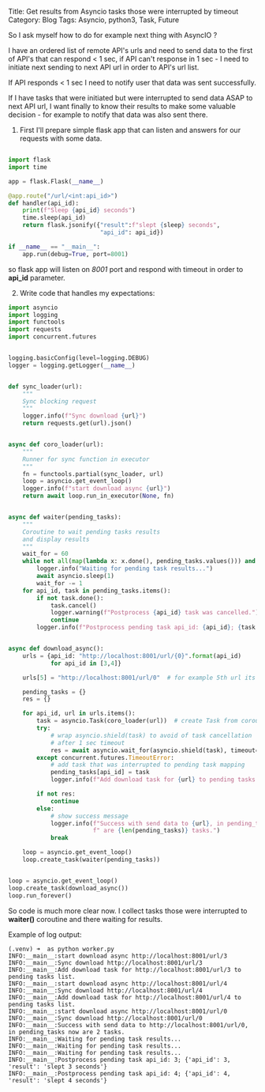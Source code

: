 Title: Get results from Asyncio tasks those were interrupted by timeout
Category: Blog
Tags: Asyncio, python3, Task, Future


So I ask myself how to do for example next thing with AsyncIO ?  

I have an ordered list of remote API's urls and need to send data to the first
of API's that can respond < 1 sec, if API can't response in 1 sec - I need to
initiate next sending to next API url in order to API's url list.    

If API responds < 1 sec I need to notify user that data was sent successfully.

If I have tasks that were initiated but were interrupted to send data ASAP to
next API url, I want finally to know their results to make some valuable 
decision - for example to notify that data was also sent there.


1. First I'll prepare simple flask app that can listen and answers for our 
requests with some data.

```python

import flask
import time

app = flask.Flask(__name__)

@app.route("/url/<int:api_id>")
def handler(api_id):
    print(f"Sleep {api_id} seconds")
    time.sleep(api_id)
    return flask.jsonify({"result":f"slept {sleep} seconds",
                          "api_id": api_id})

if __name__ == "__main__":
    app.run(debug=True, port=8001)

```

so flask app will listen on *8001* port and respond with timeout in order to 
**api_id** parameter.

2. Write code that handles my expectations: 

```python
import asyncio
import logging
import functools
import requests
import concurrent.futures


logging.basicConfig(level=logging.DEBUG)
logger = logging.getLogger(__name__)


def sync_loader(url):
    """
    Sync blocking request
    """
    logger.info(f"Sync download {url}")
    return requests.get(url).json()


async def coro_loader(url):
    """
    Runner for sync function in executor
    """
    fn = functools.partial(sync_loader, url)
    loop = asyncio.get_event_loop()
    logger.info(f"start download async {url}")
    return await loop.run_in_executor(None, fn)


async def waiter(pending_tasks):
    """
    Coroutine to wait pending tasks results 
    and display results
    """
    wait_for = 60
    while not all(map(lambda x: x.done(), pending_tasks.values())) and wait_for > 0:
        logger.info("Waiting for pending task results...")
        await asyncio.sleep(1)
        wait_for -= 1
    for api_id, task in pending_tasks.items():
        if not task.done():
            task.cancel()
            logger.warning(f"Postprocess {api_id} task was cancelled.")
            continue
        logger.info(f"Postprocess pending task api_id: {api_id}; {task.result()}")


async def download_async():
    urls = {api_id: "http://localhost:8001/url/{0}".format(api_id)
            for api_id in [3,4]}

    urls[5] = "http://localhost:8001/url/0"  # for example 5th url its a fast API

    pending_tasks = {}
    res = {}

    for api_id, url in urls.items():
        task = asyncio.Task(coro_loader(url))  # create Task from coroutine
        try: 
            # wrap asyncio.shield(task) to avoid of task cancellation
            # after 1 sec timeout
            res = await asyncio.wait_for(asyncio.shield(task), timeout=1) 
        except concurrent.futures.TimeoutError:
            # add task that was interrupted to pending task mapping
            pending_tasks[api_id] = task
            logger.info(f"Add download task for {url} to pending tasks list.")

        if not res:
            continue
        else:
            # show success message
            logger.info(f"Success with send data to {url}, in pending_tasks now"
                        f" are {len(pending_tasks)} tasks.")
            break

    loop = asyncio.get_event_loop()
    loop.create_task(waiter(pending_tasks))


loop = asyncio.get_event_loop()
loop.create_task(download_async())
loop.run_forever()

```

So code is much more clear now. I collect tasks those were interrupted to 
**waiter()** coroutine and there waiting for results.


Example of log output:

```text
(.venv) ➜  as python worker.py
INFO:__main__:start download async http://localhost:8001/url/3
INFO:__main__:Sync download http://localhost:8001/url/3
INFO:__main__:Add download task for http://localhost:8001/url/3 to pending tasks list.
INFO:__main__:start download async http://localhost:8001/url/4
INFO:__main__:Sync download http://localhost:8001/url/4
INFO:__main__:Add download task for http://localhost:8001/url/4 to pending tasks list.
INFO:__main__:start download async http://localhost:8001/url/0
INFO:__main__:Sync download http://localhost:8001/url/0
INFO:__main__:Success with send data to http://localhost:8001/url/0, in pending_tasks now are 2 tasks.
INFO:__main__:Waiting for pending task results...
INFO:__main__:Waiting for pending task results...
INFO:__main__:Waiting for pending task results...
INFO:__main__:Postprocess pending task api_id: 3; {'api_id': 3, 'result': 'slept 3 seconds'}
INFO:__main__:Postprocess pending task api_id: 4; {'api_id': 4, 'result': 'slept 4 seconds'}

```
   
